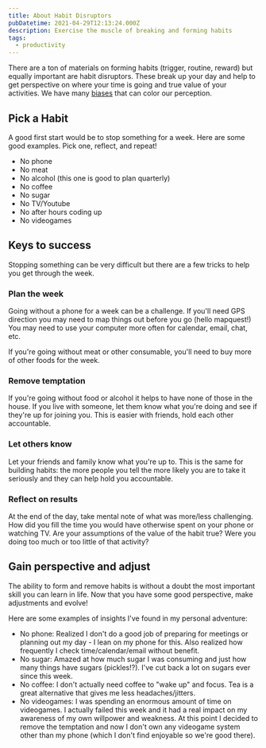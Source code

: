 ```yaml
---
title: About Habit Disruptors
pubDatetime: 2021-04-29T12:13:24.000Z
description: Exercise the muscle of breaking and forming habits
tags:
  - productivity
---
```


There are a ton of materials on forming habits (trigger, routine, reward) but equally important are
habit disruptors. These break up your day and help to get perspective on where your time is going
and true value of your activities. We have many [biases](https://yourbias.is/) that can color our
perception.

## Pick a Habit

A good first start would be to stop something for a week. Here are some good examples. Pick one,
reflect, and repeat!

- No phone
- No meat
- No alcohol (this one is good to plan quarterly)
- No coffee
- No sugar
- No TV/Youtube
- No after hours coding up
- No videogames

## Keys to success

Stopping something can be very difficult but there are a few tricks to help you get through the
week.

### Plan the week

Going without a phone for a week can be a challenge. If you'll need GPS direction you may need to
map things out before you go (hello mapquest!) You may need to use your computer more often for
calendar, email, chat, etc.

If you're going without meat or other consumable, you'll need to buy more of other foods for the
week.

### Remove temptation

If you're going without food or alcohol it helps to have none of those in the house. If you live
with someone, let them know what you're doing and see if they're up for joining you. This is easier
with friends, hold each other accountable.

### Let others know

Let your friends and family know what you're up to. This is the same for building habits: the more
people you tell the more likely you are to take it seriously and they can help hold you accountable.

### Reflect on results

At the end of the day, take mental note of what was more/less challenging. How did you fill the time
you would have otherwise spent on your phone or watching TV. Are your assumptions of the value of
the habit true? Were you doing too much or too little of that activity?

## Gain perspective and adjust

The ability to form and remove habits is without a doubt the most important skill you can learn in
life. Now that you have some good perspective, make adjustments and evolve!

Here are some examples of insights I've found in my personal adventure:

- No phone: Realized I don't do a good job of preparing for meetings or planning out my day - I lean
  on my phone for this. Also realized how frequently I check time/calendar/email without benefit.
- No sugar: Amazed at how much sugar I was consuming and just how many things have sugars
  (pickles!?). I've cut back a lot on sugars ever since this week.
- No coffee: I don't actually need coffee to "wake up" and focus. Tea is a great alternative that
  gives me less headaches/jitters.
- No videogames: I was spending an enormous amount of time on videogames. I actually failed this
  week and it had a real impact on my awareness of my own willpower and weakness. At this point I
  decided to remove the temptation and now I don't own any videogame system other than my phone
  (which I don't find enjoyable so we're good there).
